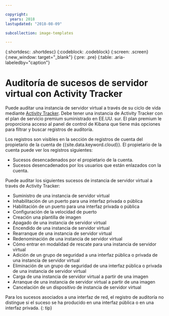 ```yaml
---

copyright:
  years: 2018
lastupdated: "2018-08-09"

subcollection: image-templates

---
```


{:shortdesc: .shortdesc}
{:codeblock: .codeblock}
{:screen: .screen}
{:new_window: target="_blank"}
{:pre: .pre}
{:table: .aria-labeledby="caption"}

# Auditoría de sucesos de servidor virtual con Activity Tracker

Puede auditar una instancia de servidor virtual a través de su ciclo de vida mediante [Activity Tracker](/docs/services/cloud-activity-tracker?topic=cloud-activity-tracker-activity_tracker_ov). Debe tener una instancia de Activity Tracker con el plan de servicio premium suministrado en EE.UU. sur. El plan premium le proporciona acceso al panel de control de Kibana que tiene más opciones para filtrar y buscar registros de auditoría.

Los registros son visibles en la sección de registros de cuenta del propietario de la cuenta de {{site.data.keyword.cloud}}. El propietario de la cuenta puede ver los registros siguientes:
* Sucesos desencadenados por el propietario de la cuenta.
* Sucesos desencadenados por los usuarios que están enlazados con la cuenta.

Puede auditar los siguientes sucesos de instancia de servidor virtual a través de Activity Tracker:
* Suministro de una instancia de servidor virtual
* Inhabilitación de un puerto para una interfaz privada o pública
* Habilitación de un puerto para una interfaz privada o pública
* Configuración de la velocidad de puerto‭
* Creación una plantilla de imagen
* Apagado de una instancia de servidor virtual
* Encendido de una instancia de servidor virtual
* Rearranque de una instancia de servidor virtual
* Redenominación de una instancia de servidor virtual
* Cómo entrar en modalidad de rescate para una instancia de servidor virtual
* Adición de un grupo de seguridad a una interfaz pública o privada de una instancia de servidor virtual
* Eliminación de un grupo de seguridad de una interfaz pública o privada de una instancia de servidor virtual
* Carga de una instancia de servidor virtual a partir de una imagen
* Arranque de una instancia de servidor virtual a partir de una imagen
* Cancelación de un dispositivo de instancia de servidor virtual

Para los sucesos asociados a una interfaz de red, el registro de auditoría no distingue si el suceso se ha producido en una interfaz pública o en una interfaz privada.
{: tip}
